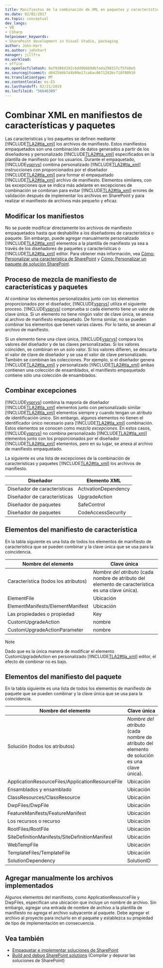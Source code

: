 ```yaml
---
title: Manifiestos de la combinación de XML en paquetes y características | Microsoft Docs
ms.date: 02/02/2017
ms.topic: conceptual
dev_langs:
- VB
- CSharp
helpviewer_keywords:
- SharePoint development in Visual Studio, packaging
author: John-Hart
ms.author: johnhart
manager: jillfra
ms.workload:
- office
ms.openlocfilehash: 8af9386d192c6dd96669dbfada298317cf5fe0e5
ms.sourcegitcommit: d0425b6b7d4b99e17ca6ac0671282bc718f80910
ms.translationtype: MT
ms.contentlocale: es-ES
ms.lasthandoff: 02/21/2019
ms.locfileid: "56646309"
---
```

# <a name="merge-xml-in-feature-and-package-manifests"></a>Combinar XML en manifiestos de características y paquetes
  Las características y los paquetes se definen mediante [!INCLUDE[TLA2#tla_xml](../sharepoint/includes/tla2sharptla-xml-md.md)] los archivos de manifiesto. Estos manifiestos empaquetados son una combinación de datos generados a partir de los diseñadores y personalizado [!INCLUDE[TLA2#tla_xml](../sharepoint/includes/tla2sharptla-xml-md.md)] especificados en la plantilla de manifiesto por los usuarios. Durante el empaquetado, [!INCLUDE[vsprvs](../sharepoint/includes/vsprvs-md.md)] combina personalizado [!INCLUDE[TLA2#tla_xml](../sharepoint/includes/tla2sharptla-xml-md.md)] instrucciones con proporcionados por el diseñador [!INCLUDE[TLA2#tla_xml](../sharepoint/includes/tla2sharptla-xml-md.md)] para formar el empaquetado [!INCLUDE[TLA2#tla_xml](../sharepoint/includes/tla2sharptla-xml-md.md)] archivo de manifiesto. Elementos similares, con las excepciones que se indica más adelante en excepciones de combinación se combinan para evitar [!INCLUDE[TLA2#tla_xml](../sharepoint/includes/tla2sharptla-xml-md.md)] errores de validación después de implementar los archivos en SharePoint y para realizar el manifiesto de archivos más pequeño y eficaz.

## <a name="modify-the-manifests"></a>Modificar los manifiestos
 No se puede modificar directamente los archivos de manifiesto empaquetados hasta que deshabilite a los diseñadores de característica o paquete. Sin embargo, puede agregar manualmente personalizado [!INCLUDE[TLA2#tla_xml](../sharepoint/includes/tla2sharptla-xml-md.md)] elementos a la plantilla de manifiesto ya sea a través de los diseñadores de paquetes y características o [!INCLUDE[TLA2#tla_xml](../sharepoint/includes/tla2sharptla-xml-md.md)] editor. Para obtener más información, vea [Cómo: Personalizar una característica de SharePoint](../sharepoint/how-to-customize-a-sharepoint-feature.md) y [Cómo: Personalizar un paquete de solución SharePoint](../sharepoint/how-to-customize-a-sharepoint-solution-package.md).

## <a name="feature-and-package-manifest-merge-process"></a>Proceso de mezcla de manifiesto de características y paquetes
 Al combinar los elementos personalizados junto con los elementos proporcionados por el diseñador, [!INCLUDE[vsprvs](../sharepoint/includes/vsprvs-md.md)] utiliza el siguiente proceso. [!INCLUDE[vsprvs](../sharepoint/includes/vsprvs-md.md)] comprueba si cada elemento tiene un valor de clave única. Si un elemento no tiene ningún valor de clave única, se anexa al archivo de manifiesto empaquetado. De forma similar, no se pueden combinar los elementos que tienen varias claves. Por lo tanto, se anexan al archivo de manifiesto.

 Si un elemento tiene una clave única, [!INCLUDE[vsprvs](../sharepoint/includes/vsprvs-md.md)] compara los valores del diseñador y de las claves personalizadas. Si los valores coinciden, se combinan en un solo valor. Si los valores difieren, se descarta el valor de clave de diseñador y se usa el valor de clave personalizado. También se combinan las colecciones. Por ejemplo, si el diseñador genera [!INCLUDE[TLA2#tla_xml](../sharepoint/includes/tla2sharptla-xml-md.md)] y personalizado [!INCLUDE[TLA2#tla_xml](../sharepoint/includes/tla2sharptla-xml-md.md)] ambas contienen una colección de ensamblados, el manifiesto empaquetado contiene sólo una colección de ensamblados.

## <a name="merge-exceptions"></a>Combinar excepciones
 [!INCLUDE[vsprvs](../sharepoint/includes/vsprvs-md.md)] combina la mayoría de diseñador [!INCLUDE[TLA2#tla_xml](../sharepoint/includes/tla2sharptla-xml-md.md)] elementos junto con personalizado similar [!INCLUDE[TLA2#tla_xml](../sharepoint/includes/tla2sharptla-xml-md.md)] elementos siempre y cuando tengan un atributo de identificación único. Sin embargo, algunos elementos no tienen el identificador único necesario para [!INCLUDE[TLA2#tla_xml](../sharepoint/includes/tla2sharptla-xml-md.md)] combinación. Estos elementos se conocen como *mezcla excepciones*. En estos casos, [!INCLUDE[vsprvs](../sharepoint/includes/vsprvs-md.md)] no combina personalizado [!INCLUDE[TLA2#tla_xml](../sharepoint/includes/tla2sharptla-xml-md.md)] elementos junto con los proporcionados por el diseñador [!INCLUDE[TLA2#tla_xml](../sharepoint/includes/tla2sharptla-xml-md.md)] elementos, pero en su lugar, se anexa al archivo de manifiesto empaquetado.

 La siguiente es una lista de excepciones de la combinación de características y paquetes [!INCLUDE[TLA2#tla_xml](../sharepoint/includes/tla2sharptla-xml-md.md)] los archivos de manifiesto.

|Diseñador|Elemento XML|
|--------------|-----------------|
|Diseñador de características|ActivationDependency|
|Diseñador de características|UpgradeAction|
|Diseñador de paquetes|SafeControl|
|Diseñador de paquetes|CodeAccessSecurity|

## <a name="feature-manifest-elements"></a>Elementos del manifiesto de característica
 En la tabla siguiente es una lista de todos los elementos de manifiesto de característica que se pueden combinar y la clave única que se usa para la coincidencia.

|Nombre del elemento|Clave única|
|------------------|----------------|
|Característica (todos los atributos)|*Nombre del atributo* (cada nombre de atributo del elemento de característica es una clave única).|
|ElementFile|Ubicación|
|ElementManifests/ElementManifest|Ubicación|
|Las propiedades o propiedad|Key|
|CustomUpgradeAction|nombre|
|CustomUpgradeActionParameter|nombre|

> [!NOTE]
>  Dado que es la única manera de modificar el elemento CustomUpgradeAction en personalizado [!INCLUDE[TLA2#tla_xml](../sharepoint/includes/tla2sharptla-xml-md.md)] editor, el efecto de combinar no es bajo.

## <a name="package-manifest-elements"></a>Elementos del manifiesto del paquete
 En la tabla siguiente es una lista de todos los elementos de manifiesto de paquete que se pueden combinar y la clave única que se usa para la coincidencia.

|Nombre del elemento|Clave única|
|------------------|----------------|
|Solución (todos los atributos)|*Nombre del atributo* (cada nombre de atributo del elemento de solución es una clave única).|
|ApplicationResourceFiles/ApplicationResourceFile|Ubicación|
|Ensamblados y ensamblado|Ubicación|
|ClassResources/ClassResource|Ubicación|
|DwpFiles/DwpFile|Ubicación|
|FeatureManifests/FeatureManifest|Ubicación|
|Los recursos o recurso|Ubicación|
|RootFiles/RootFile|Ubicación|
|SiteDefinitionManifests/SiteDefinitionManifest|Ubicación|
|WebTempFile|Ubicación|
|TemplateFiles/TemplateFile|Ubicación|
|SolutionDependency|SolutionID|

## <a name="manually-add-deployed-files"></a>Agregar manualmente los archivos implementados
 Algunos elementos del manifiesto, como ApplicationResourceFile y DwpFiles, especifican una ubicación que incluye un nombre de archivo. Sin embargo, agregar una entrada de nombre de archivo a la plantilla de manifiesto no agrega el archivo subyacente al paquete. Debe agregar el archivo al proyecto para incluirlo en el paquete y establezca su propiedad de tipo de implementación en consecuencia.

## <a name="see-also"></a>Vea también
- [Empaquetar e implementar soluciones de SharePoint](../sharepoint/packaging-and-deploying-sharepoint-solutions.md)
- [Build and debug SharePoint solutions](../sharepoint/building-and-debugging-sharepoint-solutions.md) (Compilar y depurar las soluciones de SharePoint)
